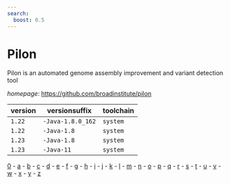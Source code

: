 ```yaml
---
search:
  boost: 0.5
---
```

# Pilon

Pilon is an automated genome assembly improvement and variant detection tool

*homepage*: <https://github.com/broadinstitute/pilon>

version | versionsuffix | toolchain
--------|---------------|----------
``1.22`` | ``-Java-1.8.0_162`` | ``system``
``1.22`` | ``-Java-1.8`` | ``system``
``1.23`` | ``-Java-1.8`` | ``system``
``1.23`` | ``-Java-11`` | ``system``

[0](../0/index.md) - [a](../a/index.md) - [b](../b/index.md) - [c](../c/index.md) - [d](../d/index.md) - [e](../e/index.md) - [f](../f/index.md) - [g](../g/index.md) - [h](../h/index.md) - [i](../i/index.md) - [j](../j/index.md) - [k](../k/index.md) - [l](../l/index.md) - [m](../m/index.md) - [n](../n/index.md) - [o](../o/index.md) - [p](../p/index.md) - [q](../q/index.md) - [r](../r/index.md) - [s](../s/index.md) - [t](../t/index.md) - [u](../u/index.md) - [v](../v/index.md) - [w](../w/index.md) - [x](../x/index.md) - [y](../y/index.md) - [z](../z/index.md)

